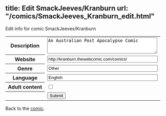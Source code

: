 title: Edit SmackJeeves/Kranburn
url: "/comics/SmackJeeves_Kranburn_edit.html"
---
Edit info for comic SmackJeeves/Kranburn

<form name="comic" action="http://gaepostmail.appspot.com/comic/" method="post">
<table class="comicinfo">
<tr>
<th>Description</th><td><textarea name="description" cols="40" rows="3">An Australian Post Apocalypse Comic</textarea></td>
</tr>
<tr>
<th>Website</th><td><input type="text" name="url" value="http://kranburn.thewebcomic.com/comics/" size="40"/></td>
</tr>
<tr>
<th>Genre</th><td><input type="text" name="genre" value="Other" size="40"/></td>
</tr>
<tr>
<th>Language</th><td><input type="text" name="language" value="English" size="40"/></td>
</tr>
<tr>
<th>Adult content</th><td><input type="checkbox" name="adult" value="adult" /></td>
</tr>
<tr>
<th></th><td>
<input type="hidden" name="comic" value="SmackJeeves_Kranburn" />
<input type="submit" name="submit" value="Submit" />
</td>
</tr>
</table>
</form>

Back to the [comic](SmackJeeves_Kranburn.html).
